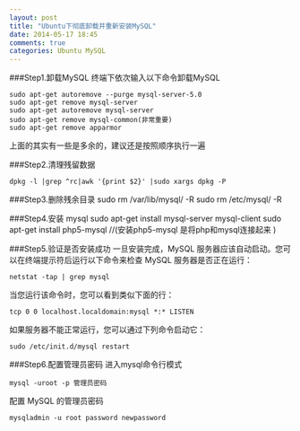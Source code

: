```yaml
---
layout: post
title: "Ubuntu下彻底卸载并重新安装MySQL"
date: 2014-05-17 18:45
comments: true
categories: Ubuntu MySQL
---
```


###Step1.卸载MySQL
终端下依次输入以下命令卸载MySQL

	sudo apt-get autoremove --purge mysql-server-5.0
	sudo apt-get remove mysql-server
	sudo apt-get autoremove mysql-server
	sudo apt-get remove mysql-common(非常重要)
	sudo apt-get remove apparmor

上面的其实有一些是多余的，建议还是按照顺序执行一遍

###Step2.清理残留数据

	dpkg -l |grep ^rc|awk '{print $2}' |sudo xargs dpkg -P

<!--more-->
###Step3.删除残余目录
	sudo rm /var/lib/mysql/ -R
	sudo rm /etc/mysql/ -R

###Step4.安装 mysql
	sudo apt-get install mysql-server mysql-client
	sudo apt-get install php5-mysql 	//(安装php5-mysql 是将php和mysql连接起来 ) 
 
###Step5.验证是否安装成功
一旦安装完成，MySQL 服务器应该自动启动。您可以在终端提示符后运行以下命令来检查 MySQL 服务器是否正在运行：

	netstat -tap | grep mysql

当您运行该命令时，您可以看到类似下面的行：

`tcp 0 0 localhost.localdomain:mysql *:* LISTEN`

如果服务器不能正常运行，您可以通过下列命令启动它：

	sudo /etc/init.d/mysql restart

###Step6.配置管理员密码
进入mysql命令行模式

	mysql -uroot -p 管理员密码

配置 MySQL 的管理员密码

	mysqladmin -u root password newpassword
